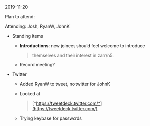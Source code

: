 <span id="anchor-64"></span>2019-11-20

Plan to attend:

Attending: Josh, RyanW, JohnK

-   Standing items

    -   **Introductions**: new joinees should feel welcome to introduce
        > themselves and their interest in zarr/n5.

    -   Record meeting?

-   Twitter

    -   Added RyanW to tweet, no twitter for JohnK

    -   Looked at
        > [*https://tweetdeck.twitter.com/*](https://tweetdeck.twitter.com/)

    -   Trying keybase for passwords

